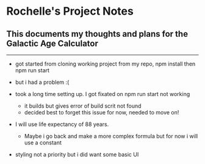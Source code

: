 # Rochelle's Project Notes

## This documents my thoughts and plans for the Galactic Age Calculator 

---
* got started from cloning working project from my repo, npm install then npm run start
* but i had a problem :(
* took a long time setting up. I got fixated on npm run start not working
     + it builds but gives error of build scrit not found
     + decided best to forget this issue for now, needed to move on!


* I will use life expectancy of 88 years. 
    + Maybe i go back and make a more complex formula but for now i will use a constant 

* styling not a priority but i did want some basic UI